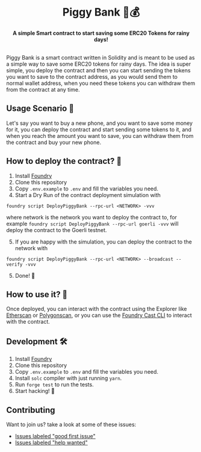 <h1 align="center">Piggy Bank 🐷💰</h1>

<div align="center">
  <strong>A simple Smart contract to start saving some ERC20 Tokens for rainy days!</strong>
 </div>
<br />

Piggy Bank is a smart contract written in Solidity and is meant to be used as a simple way to save some ERC20 tokens for rainy days. The idea is super simple, you deploy the contract and then you can start sending the tokens you want to save to the contract address, as you would send them to normal wallet address, when you need these tokens you can withdraw them from the contract at any time.

## Usage Scenario 📖

Let's say you want to buy a new phone, and you want to save some money for it, you can deploy the contract and start sending some tokens to it, and when you reach the amount you want to save, you can withdraw them from the contract and buy your new phone.

## How to deploy the contract? 🤔

1. Install [Foundry](https://getfoundry.sh/)
2. Clone this repository
3. Copy `.env.example` to `.env` and fill the variables you need.
4. Start a Dry Run of the contract deployment simulation with

```
foundry script DeployPiggyBank --rpc-url <NETWORK> -vvv
```

where network is the network you want to deploy the contract to, for example `foundry script DeployPiggyBank --rpc-url goerli -vvv` will deploy the contract to the Goerli testnet.

5. If you are happy with the simulation, you can deploy the contract to the network with

```
foundry script DeployPiggyBank --rpc-url <NETWORK> --broadcast --verify -vvv
```

5. Done! 🎉

## How to use it? 🤔

Once deployed, you can interact with the contract using the Explorer like [Etherscan](https://etherscan.io/) or [Polygonscan](https://polygonscan.com/), or you can use the [Foundry Cast CLI](https://book.getfoundry.sh/cast/) to interact with the contract.

## Development 🛠

1. Install [Foundry](https://getfoundry.sh/)
2. Clone this repository
3. Copy `.env.example` to `.env` and fill the variables you need.
4. Install `solc` compiler with just running `yarn`.
5. Run `forge test` to run the tests.
6. Start hacking! 🚀

## Contributing

Want to join us? take a look at some of these issues:

- [Issues labeled "good first issue"][good-first-issue]
- [Issues labeled "help wanted"][help-wanted]

[good-first-issue]: https://github.com/shekohex/piggybank/labels/good%20first%20issue
[help-wanted]: https://github.com/shekohex/piggybank/labels/help%20wanted
